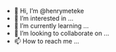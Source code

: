 - 👋 Hi, I’m @henrymeteke
- 👀 I’m interested in ...
- 🌱 I’m currently learning ...
- 💞️ I’m looking to collaborate on ...
- 📫 How to reach me ...

<!---
henrymeteke/henrymeteke is a ✨ special ✨ repository because its `README.md` (this file) appears on your GitHub profile.
You can click the Preview link to take a look at your changes.
--->
